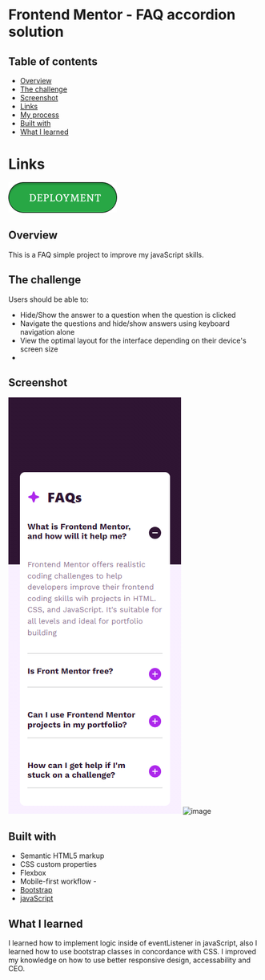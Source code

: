 # Frontend Mentor - FAQ accordion solution
## Table of contents

  - [Overview](#overview)
  - [The challenge](#the-challenge)
  - [Screenshot](#screenshot)
  - [Links](#links)
  - [My process](#my-process)
  - [Built with](#built-with)
  - [What I learned](#what-i-learned)
 
  # Links
[![DEPLOYMENT](https://github.com/Miron-Silviu/Guess-my-Number/blob/main/images/Frame%201.png)](https://miron-silviu.github.io/faq/)

## Overview

This is a FAQ simple project to improve my javaScript skills.

## The challenge

Users should be able to:

- Hide/Show the answer to a question when the question is clicked
- Navigate the questions and hide/show answers using keyboard navigation alone
- View the optimal layout for the interface depending on their device's screen size
- 
## Screenshot

![alt text](image.png)
![image](https://github.com/Miron-Silviu/faq/assets/119732322/b4b93b4f-ef40-4bf0-bf06-0b63dcf590c4)

## Built with

- Semantic HTML5 markup
- CSS custom properties
- Flexbox
- Mobile-first workflow -
- [Bootstrap](https://getbootstrap.com/docs/5.3/getting-started/introduction/)
- [javaScript](https://developer.mozilla.org/en-US/docs/Learn/JavaScript)

## What I learned

I learned how to implement logic inside of eventListener in javaScript, also I learned how to use bootstrap classes in concordance with CSS. I improved my knowledge on how to use better responsive design, accessability and CEO.
